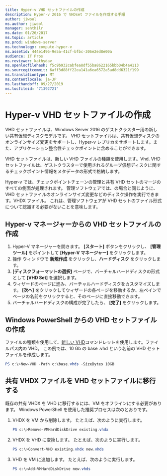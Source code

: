 ```yaml
---
title: Hyper-v VHD セットファイルの作成
description: Hyper-v 2016 で VHDset ファイルを作成する手順
author: jiwool
ms.author: jiwool
manager: senthilr
ms.date: 01/26/2017
ms.topic: article
ms.prod: windows-server
ms.technology: compute-hyper-v
ms.assetid: 444e1496-9e5a-41cf-bfbc-306e2ed8e00a
audience: IT Pros
ms.reviewer: kathydav
ms.openlocfilehash: f5c9b932cabfea8df55ba8622165bbb04b4a4113
ms.sourcegitcommit: 6aff3d88ff22ea141a6ea6572a5ad8dd6321f199
ms.translationtype: MT
ms.contentlocale: ja-JP
ms.lasthandoff: 09/27/2019
ms.locfileid: "71392721"
---
```

# <a name="create-hyper-v-vhd-set-files"></a>Hyper-v VHD セットファイルの作成
VHD セットファイルは、Windows Server 2016 のゲストクラスター用の新しい共有仮想ディスクモデルです。 VHD セットファイルは、共有仮想ディスクのオンラインサイズ変更をサポートし、Hyper-v レプリカをサポートします。また、アプリケーション整合性チェックポイントに含めることができます。 

VHD セットファイルは、新しい VHD ファイルの種類を使用します。Vhd. VHD セットファイルは、ゲストクラスターで使用されるグループ仮想ディスクに関するチェックポイント情報をメタデータの形式で格納します。

Hyper-v では、チェックポイントチェーンの管理と共有 VHD セットのマージのすべての側面が処理されます。 管理ソフトウェアでは、の場合と同じように、VHD セットファイルのオンラインサイズ変更などのディスク操作を実行できます。VHDX ファイル。 これは、管理ソフトウェアが VHD セットのファイル形式について認識する必要がないことを意味します。

## <a name="create-a-vhd-set-file-from-hyper-v-manager"></a>Hyper-v マネージャーからの VHD セットファイルの作成

1.  Hyper-V マネージャーを開きます。 **[スタート]** ボタンをクリックし、 **[管理ツール]** をポイントして **[Hyper-V マネージャー]** をクリックします。
2.  操作 ウィンドウで **新規作成** をクリックし、**ハードディスク** をクリックします。
3.  **[ディスクフォーマットの選択]** ページで、バーチャルハードディスクの形式として **[VHD Set]** を選択します。
4.  ウィザードのページに進み、バーチャルハードディスクをカスタマイズします。 **[次へ]** をクリックしてウィザードの各ページを移動するか、左ペインでページの名前をクリックすると、そのページに直接移動できます。
5.  バーチャルハードディスクの構成が完了したら、 **[完了]** をクリックします。

## <a name="create-a-vhd-set-file-from-windows-powershell"></a>Windows PowerShell からの VHD セットファイルの作成

ファイルの種類を使用して、[新しい VHD](https://technet.microsoft.com/library/hh848503.aspx)コマンドレットを使用します。ファイルパス内の VHD。 この例では、10 Gb の base .vhd という名前の VHD セットファイルを作成します。

``` PowerShell
PS c:\>New-VHD -Path c:\base.vhds -SizeBytes 10GB
```

## <a name="migrate-a-shared-vhdx-file-to-a-vhd-set-file"></a>共有 VHDX ファイルを VHD セットファイルに移行する

既存の共有 VHDX を VHD に移行するには、VM をオフラインにする必要があります。 Windows PowerShell を使用した推奨プロセスは次のとおりです。

1. VHDX を VM から削除します。 たとえば、次のように実行します。 
   ``` PowerShell
   PS c:\>Remove-VMHardDiskDrive existing.vhdx
   ```
  
2. VHDX を VHD に変換します。 たとえば、次のように実行します。
   ``` PowerShell
   PS c:\>Convert-VHD existing.vhdx new.vhds
   ```
  
3. VHD を VM に追加します。 たとえば、次のように実行します。
   ``` PowerShell
   PS c:\>Add-VMHardDiskDrive new.vhds
   ```
  



